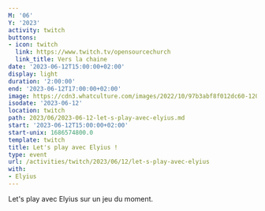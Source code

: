 ```yaml
---
M: '06'
Y: '2023'
activity: twitch
buttons:
- icon: twitch
  link: https://www.twitch.tv/opensourcechurch
  link_title: Vers la chaine
date: '2023-06-12T15:00:00+02:00'
display: light
duration: '2:00:00'
end: '2023-06-12T17:00:00+02:00'
image: https://cdn3.whatculture.com/images/2022/10/97b3abf8f012dc60-1200x675.jpg
isodate: '2023-06-12'
location: twitch
path: 2023/06/2023-06-12-let-s-play-avec-elyius.md
start: '2023-06-12T15:00:00+02:00'
start-unix: 1686574800.0
template: twitch
title: Let's play avec Elyius !
type: event
url: /activities/twitch/2023/06/12/let-s-play-avec-elyius
with:
- Elyius
---
```

Let's play avec Elyius sur un jeu du moment.